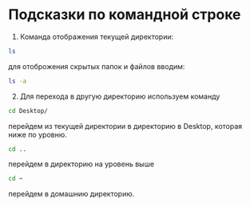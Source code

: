 # Подсказки по командной строке

1. Команда отображения текущей директории:
```sh
ls
```

для отоброжения скрытых папок и файлов вводим:
```sh
ls -a
```

2. Для перехода в другую директорию используем команду
```sh
cd Desktop/
```
перейдем из текущей директории в директорию в Desktop, которая ниже по уровню.
```sh
cd ..
```
перейдем в директорию на уровень выше

```sh
cd ~
```
перейдем в домашнию директорию.